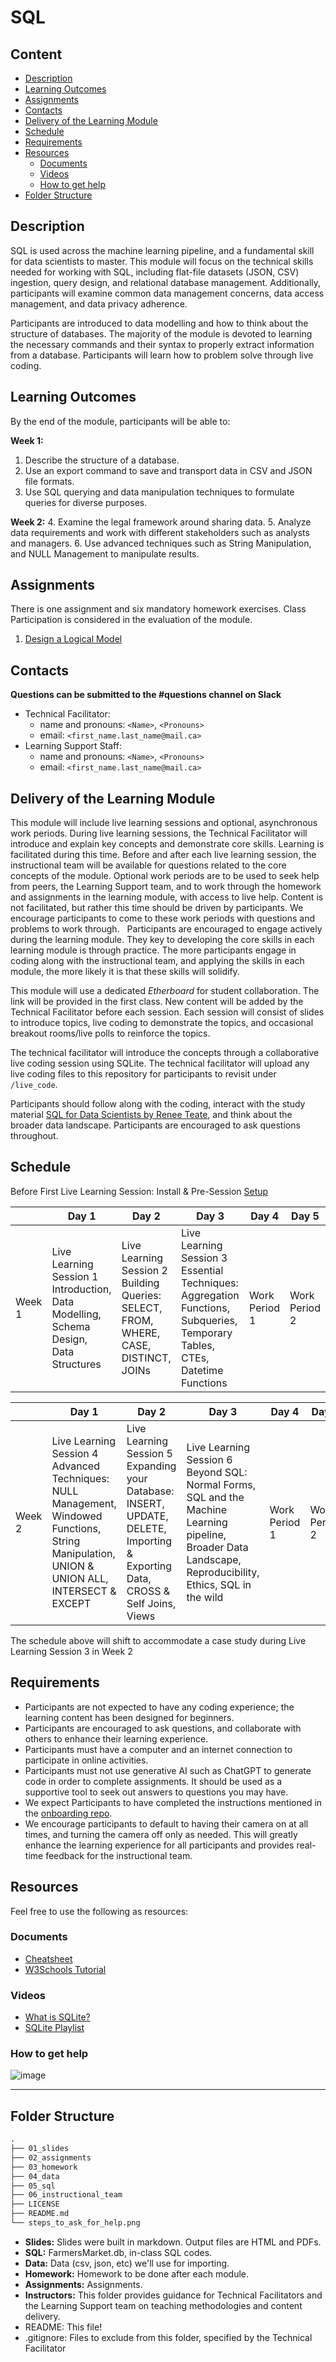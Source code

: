 # SQL

## Content

* [Description](#description)
* [Learning Outcomes](#learning-outcomes)
* [Assignments](#assignments)
* [Contacts](#contacts)
* [Delivery of the Learning Module](#delivery-of-the-learning-module)
* [Schedule](#schedule)
* [Requirements](#requirements)
* [Resources](#resources)
  + [Documents](#documents)
  + [Videos](#videos)
  + [How to get help](#how-to-get-help)
* [Folder Structure](#folder-structure)

## Description

SQL is used across the machine learning pipeline, and a fundamental skill for data scientists to master. This module will focus on the technical skills needed for working with SQL, including flat-file datasets (JSON, CSV) ingestion, query design, and relational database management. Additionally, participants will examine common data management concerns, data access management, and data privacy adherence.

Participants are introduced to data modelling and how to think about the structure of databases. The majority of the module is devoted to learning the necessary commands and their syntax to properly extract information from a database. Participants will learn how to problem solve through live coding. 

## Learning Outcomes
By the end of the module, participants will be able to:

**Week 1:**
1. Describe the structure of a database.
2. Use an export command to save and transport data in CSV and JSON file formats.
3. Use SQL querying and data manipulation techniques to formulate queries for diverse purposes.

**Week 2:**
4. Examine the legal framework around sharing data.
5. Analyze data requirements and work with different stakeholders such as analysts and managers.
6. Use advanced techniques such as String Manipulation, and NULL Management to manipulate results.

## Assignments

There is one assignment and six mandatory homework exercises. Class Participation is considered in the evaluation of the  module. 

1. [Design a Logical Model](https://github.com/UofT-DSI/sql/blob/main/02_assignments/design_a_logical_model.md)

## Contacts

**Questions can be submitted to the #questions channel on Slack**

* Technical Facilitator: 
  * name and pronouns: `<Name>`, `<Pronouns>` 
  * email: `<first_name.last_name@mail.ca>`
* Learning Support Staff: 
  * name and pronouns: `<Name>`, `<Pronouns>` 
  * email: `<first_name.last_name@mail.ca>`



## Delivery of the Learning Module

This module will include live learning sessions and optional, asynchronous work periods. During live learning sessions, the Technical Facilitator will introduce and explain key concepts and demonstrate core skills. Learning is facilitated during this time. Before and after each live learning session, the instructional team will be available for questions related to the core concepts of the module. Optional work periods are to be used to seek help from peers, the Learning Support team, and to work through the homework and assignments in the learning module, with access to live help. Content is not facilitated, but rather this time should be driven by participants. We encourage participants to come to these work periods with questions and problems to work through. 
 
Participants are encouraged to engage actively during the learning module. They key to developing the core skills in each learning module is through practice. The more participants engage in coding along with the instructional team, and applying the skills in each module, the more likely it is that these skills will solidify. 

This module will use a dedicated _Etherboard_ for student collaboration. The link will be provided in the first class. New content will be added by the Technical Facilitator before each session. Each session will consist of slides to introduce topics, live coding to demonstrate the topics, and occasional breakout rooms/live polls to reinforce the topics.  

The technical facilitator will introduce the concepts through a collaborative live coding session using SQLite. The technical facilitator will upload any live coding files to this repository for participants to revisit under `/live_code`.

Participants should follow along with the coding, interact with the study material [SQL for Data Scientists by Renee Teate](https://sqlfordatascientists.com/), and think about the broader data landscape. Participants are encouraged to ask questions throughout. 

## Schedule 

Before First Live Learning Session: Install & Pre-Session [Setup](https://github.com/UofT-DSI/sql/blob/main/05_sql/sqlite_setup/sqlite_setup.md)

||Day 1|Day 2|Day 3|Day 4|Day 5|
|---|---|---|---|---|---|
|Week 1|Live Learning Session 1 Introduction, Data Modelling, Schema Design, Data Structures |Live Learning Session 2 Building Queries: SELECT, FROM, WHERE, CASE, DISTINCT, JOINs|Live Learning Session 3 Essential Techniques: Aggregation Functions, Subqueries, Temporary Tables, CTEs, Datetime Functions |Work Period 1|Work Period 2|

||Day 1|Day 2|Day 3|Day 4|Day 5|
|---|---|---|---|---|---|
|Week 2|Live Learning Session 4 Advanced Techniques: NULL Management, Windowed Functions, String Manipulation, UNION & UNION ALL, INTERSECT & EXCEPT  |Live Learning Session 5 Expanding your Database: INSERT, UPDATE, DELETE, Importing & Exporting Data, CROSS & Self Joins, Views   |Live Learning Session 6 Beyond SQL: Normal Forms, SQL and the Machine Learning pipeline, Broader Data Landscape, Reproducibility, Ethics, SQL in the wild |Work Period 1|Work Period 2|

The schedule above will shift to accommodate a case study during Live Learning Session 3 in Week 2

## Requirements

* Participants are not expected to have any coding experience; the learning content has been designed for beginners.
* Participants are encouraged to ask questions, and collaborate with others to enhance their learning experience.
* Participants must have a computer and an internet connection to participate in online activities.
* Participants must not use generative AI such as ChatGPT to generate code in order to complete assignments. It should be used as a supportive tool to seek out answers to questions you may have.
* We expect Participants to have completed the instructions mentioned in the [onboarding repo](https://github.com/UofT-DSI/onboarding/).
* We encourage participants to default to having their camera on at all times, and turning the camera off only as needed. This will greatly enhance the learning experience for all participants and provides real-time feedback for the instructional team. 

## Resources
Feel free to use the following as resources:

### Documents
- [Cheatsheet](https://www.sqlitetutorial.net/sqlite-cheat-sheet/)
- [W3Schools Tutorial](https://www.w3schools.blog/sqlite-tutorial)

### Videos
- [What is SQLite?](https://www.youtube.com/watch?v=p2tOmltUh34)
- [SQLite Playlist](https://www.youtube.com/playlist?list=PLWENznQwkAoxww-cDEfIJ-uuPDfFwbeiJ)

### How to get help
![image](./steps_to_ask_for_help.png)

<hr>

## Folder Structure

```markdown
.
├── 01_slides
├── 02_assignments
├── 03_homework
├── 04_data
├── 05_sql
├── 06_instructional_team
├── LICENSE
├── README.md
└── steps_to_ask_for_help.png
```

* **Slides:** Slides were built in markdown. Output files are HTML and PDFs.
* **SQL:** FarmersMarket.db, in-class SQL codes.
* **Data:** Data (csv, json, etc) we'll use for importing.
* **Homework:** Homework to be done after each module.
* **Assignments:** Assignments.
* **Instructors:** This folder provides guidance for Technical Facilitators and the Learning Support team on teaching methodologies and content delivery.
* README: This file!
* .gitignore: Files to exclude from this folder, specified by the Technical Facilitator
